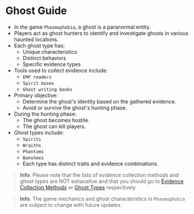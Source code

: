 # Ghost Guide

- In the game `Phasmophobia`, a ghost is a paranormal entity.
- Players act as ghost hunters to identify and investigate ghosts in various haunted locations.
- Each ghost type has:
    - Unique characteristics
    - Distinct behaviors
    - Specific evidence types
- Tools used to collect evidence include:
    - `EMF readers`
    - `Spirit boxes`
    - `Ghost writing books`
- Primary objective:
    - Determine the ghost's identity based on the gathered evidence.
    - Avoid or survive the ghost's hunting phase.
- During the hunting phase:
    - The ghost becomes hostile.
    - The ghost can kill players.
- Ghost types include:
    - `Spirits`
    - `Wraiths`
    - `Phantoms`
    - `Banshees`
    - Each type has distinct traits and evidence combinations.


> **Info**: Please note that the lists of evidence collection methods and ghost types are NOT exhausitve and that you should go to [Evidence Collection Methods]() or [Ghost Types]() respectively.

> **Info**: The game mechanics and ghost characteristics in `Phasmophobia` are subject to change with future updates.

